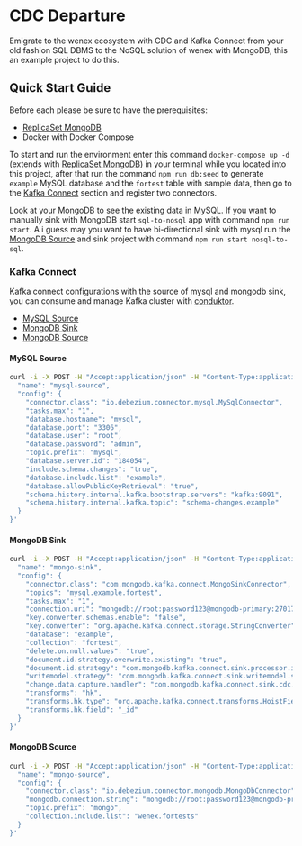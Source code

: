 # CDC Departure

Emigrate to the wenex ecosystem with CDC and Kafka Connect from your old fashion SQL DBMS to the NoSQL solution of wenex with MongoDB, this an example project to do this.

## Quick Start Guide

Before each please be sure to have the prerequisites:

- [ReplicaSet MongoDB](https://github.com/wenex-org/cdc-departure/tree/main/mongo-rs)
- Docker with Docker Compose

To start and run the environment enter this command `docker-compose up -d` (extends with [ReplicaSet MongoDB](https://github.com/wenex-org/cdc-departure/tree/main/mongo-rs)) in your terminal while you located into this project, after that run the command `npm run db:seed` to generate `example` MySQL database and the `fortest` table with sample data, then go to the [Kafka Connect](#kafka-connect) section and register two connectors.

Look at your MongoDB to see the existing data in MySQL. If you want to manually sink with MongoDB start `sql-to-nosql` app with command `npm run start`. A i guess may you want to have bi-directional sink with mysql run the [MongoDB Source](#mongodb-source) and sink project with command `npm run start nosql-to-sql`.

### Kafka Connect

Kafka connect configurations with the source of mysql and mongodb sink, you can consume and manage Kafka cluster with [conduktor](https://www.conduktor.io/).

- [MySQL Source](#mysql-source)
- [MongoDB Sink](#mongodb-sink)
- [MongoDB Source](#mongodb-source)

#### MySQL Source

```sh
curl -i -X POST -H "Accept:application/json" -H "Content-Type:application/json" localhost:8083/connectors/ -d '{
  "name": "mysql-source",
  "config": {
    "connector.class": "io.debezium.connector.mysql.MySqlConnector",
    "tasks.max": "1",
    "database.hostname": "mysql",
    "database.port": "3306",
    "database.user": "root",
    "database.password": "admin",
    "topic.prefix": "mysql",
    "database.server.id": "184054",
    "include.schema.changes": "true",
    "database.include.list": "example",
    "database.allowPublicKeyRetrieval": "true",
    "schema.history.internal.kafka.bootstrap.servers": "kafka:9091",
    "schema.history.internal.kafka.topic": "schema-changes.example"
  }
}'
```

#### MongoDB Sink

```sh
curl -i -X POST -H "Accept:application/json" -H "Content-Type:application/json" localhost:8083/connectors/ -d '{
  "name": "mongo-sink",
  "config": {
    "connector.class": "com.mongodb.kafka.connect.MongoSinkConnector",
    "topics": "mysql.example.fortest",
    "tasks.max": "1",
    "connection.uri": "mongodb://root:password123@mongodb-primary:27017,mongodb-secondary:27018,mongodb-arbiter:27019/?replicaSet=rs0&authSource=admin",
    "key.converter.schemas.enable": "false",
    "key.converter": "org.apache.kafka.connect.storage.StringConverter",
    "database": "example",
    "collection": "fortest",
    "delete.on.null.values": "true",
    "document.id.strategy.overwrite.existing": "true",
    "document.id.strategy": "com.mongodb.kafka.connect.sink.processor.id.strategy.ProvidedInKeyStrategy",
    "writemodel.strategy": "com.mongodb.kafka.connect.sink.writemodel.strategy.InsertOneDefaultStrategy",
    "change.data.capture.handler": "com.mongodb.kafka.connect.sink.cdc.debezium.rdbms.mysql.MysqlHandler",
    "transforms": "hk",
    "transforms.hk.type": "org.apache.kafka.connect.transforms.HoistField$Key",
    "transforms.hk.field": "_id"
  }
}'
```

#### MongoDB Source

```sh
curl -i -X POST -H "Accept:application/json" -H "Content-Type:application/json" localhost:8083/connectors/ -d '{
  "name": "mongo-source",
  "config": {
    "connector.class": "io.debezium.connector.mongodb.MongoDbConnector",
    "mongodb.connection.string": "mongodb://root:password123@mongodb-primary:27017,mongodb-secondary:27018,mongodb-arbiter:27019/?replicaSet=rs0&authSource=admin",
    "topic.prefix": "mongo",
    "collection.include.list": "wenex.fortests"
  }
}'
```
